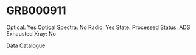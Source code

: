 # GRB000911

Optical: Yes
Optical Spectra: No
Radio: Yes
State: Processed
Status: ADS Exhausted
Xray: No

[Data Catalogue](GRB000911%20c276559f8b844a479f3af03fe1eb8e95/Data%20Catalogue%2078d442fcf6ef4fea9be2ac1bd181ca9d.csv)
